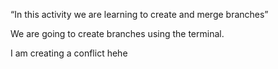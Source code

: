 “In this activity we are learning to create and merge branches” 

We are going to create branches using the terminal. 

I am creating a conflict hehe
